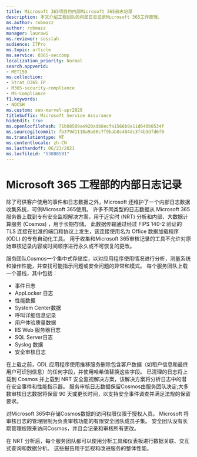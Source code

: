 ```yaml
---
title: Microsoft 365项目的内部Microsoft 365日志记录
description: 本文介绍工程团队的内部日志记录Microsoft 365工作原理。
ms.author: robmazz
author: robmazz
manager: laurawi
ms.reviewer: sosstah
audience: ITPro
ms.topic: article
ms.service: O365-seccomp
localization_priority: Normal
search.appverid:
- MET150
ms.collection:
- Strat_O365_IP
- M365-security-compliance
- MS-Compliance
f1.keywords:
- NOCSH
ms.custom: seo-marvel-apr2020
titleSuffix: Microsoft Service Assurance
hideEdit: true
ms.openlocfilehash: 71b08509ae920ad88ecfa1566b9a11d640b0534f
ms.sourcegitcommit: fb379d1110a9a86c7f9bab8c484dc3f4b3dfd6f0
ms.translationtype: MT
ms.contentlocale: zh-CN
ms.lasthandoff: 06/23/2021
ms.locfileid: "53088591"
---
```

# <a name="internal-logging-for-microsoft-365-engineering"></a>Microsoft 365 工程部的内部日志记录

除了可供客户使用的事件和日志数据之外，Microsoft 还维护了一个内部日志数据收集系统，可供Microsoft 365使用。 许多不同类型的日志数据从 Microsoft 365 服务器上载到专有安全监视解决方案，用于近实时 (NRT) 分析和内部、大数据计算服务 (Cosmos) ，用于长期存储。 此数据传输通过经过 FIPS 140-2 验证的 TLS 连接在批准的端口和协议上发生，该连接使用名为 Office 数据加载程序 (ODL) 的专有自动化工具。 用于收集和Microsoft 365审核记录的工具不允许对原始审核记录内容或时间顺序进行永久或不可恢复的更改。

服务团队Cosmos一个集中式存储库，以对应用程序使用情况进行分析，测量系统和操作性能，并查找可能指示问题或安全问题的异常和模式。 每个服务团队上载一个基线，其中包括：

- 事件日志
- AppLocker 日志
- 性能数据
- System Center数据
- 呼叫详细信息记录
- 用户体验质量数据
- IIS Web 服务器日志
- SQL Server日志
- Syslog 数据
- 安全审核日志

在上载之前，ODL 应用程序使用推移服务删除包含客户数据（如租户信息和最终用户可识别信息）的任何字段，并使用哈希值替换这些字段。 已清理的日志将上载到 Cosmos 并上载到 NRT 安全监视解决方案，该解决方案将分析日志中的潜在安全事件和性能指示器。 服务审核日志数据保留Cosmos由服务团队决定;大多数审核日志数据将保留 90 天或更长时间，以支持安全事件调查并满足法规的保留要求。

对Microsoft 365中存储Cosmos数据的访问权限仅限于授权人员。 Microsoft 将审核日志的管理限制为负责审核功能的有限安全团队成员子集。 安全团队没有长期管理权限来访问Cosmos，并且会记录和审核所有更改。

在 NRT 分析后，每个服务团队都可以使用分析工具和仪表板进行数据关联、交互式查询和数据分析。 这些报告用于监视和改进服务的整体性能。
